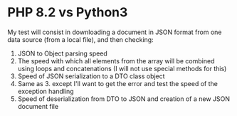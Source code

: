 # PHP 8.2 vs Python3
My test will consist in downloading a document in JSON format from one data source (from a local file), and then checking:
1. JSON to Object parsing speed
2. The speed with which all elements from the array will be combined using loops and concatenations (I will not use special methods for this)
3. Speed of JSON serialization to a DTO class object
4. Same as 3. except I'll want to get the error and test the speed of the exception handling
5. Speed of deserialization from DTO to JSON and creation of a new JSON document file
